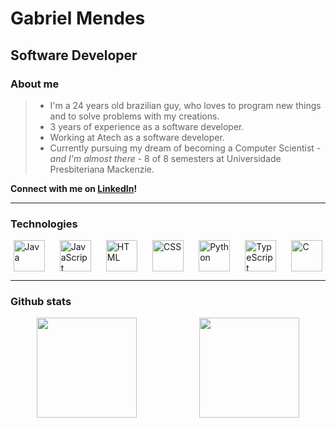 # Gabriel Mendes

## Software Developer

### About me

> * I'm a 24 years old brazilian guy, who loves to program new things and to solve problems with my creations.  
> * 3 years of experience as a software developer.  
> * Working at Atech as a software developer.
> * Currently pursuing my dream of becoming a Computer Scientist - _and I'm almost there_ - 8 of 8 semesters at Universidade Presbiteriana Mackenzie.  

**Connect with me on [LinkedIn](https://www.linkedin.com/in/luiz-gabriel-profirio-mendes/)!**

---

### Technologies

<section style="display:flex; gap:15px; justify-content:space-around">
  <img href="#" src="https://cdn-icons-png.flaticon.com/512/5968/5968282.png" height="50px" title="Java">
  <img href="#" src="https://cdn-icons-png.flaticon.com/512/5968/5968292.png" height="50px" title="JavaScript">
  <img href="#" src="https://cdn-icons-png.flaticon.com/512/1051/1051277.png" height="50px" title="HTML">
  <img href="#" src="https://cdn-icons-png.flaticon.com/512/732/732190.png" height="50px" title="CSS">
  <img href="#" src="https://cdn-icons-png.flaticon.com/512/3098/3098090.png" height="50px" title="Python">
  <img href="#" src="https://cdn-icons-png.flaticon.com/512/5968/5968381.png" height="50px" title="TypeScript">
  <img href="#" src="https://cdn-icons-png.flaticon.com/512/3665/3665923.png" height="50px" title="C">
</section>

--- 

### Github stats

<section style="display:flex; gap:15px; justify-content:space-around">

  <!-- Github Stats -->
  <img href="#" src="https://github-readme-stats.vercel.app/api?username=omgitsgm&show_icons=true&layout=compact&theme=dark" height="160px"/>

  <!-- Most used Languages -->
  <img href="#" src="https://github-readme-stats.vercel.app/api/top-langs/?username=omgitsgm&show_icons=true&layout=compact&langs_count=6&theme=dark" height="160px"/>

</section>

